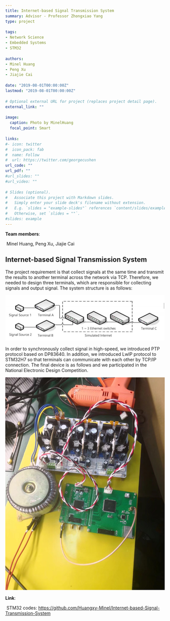```yaml
---
title: Internet-based Signal Transmission System
summary: Advisor - Professor Zhongxiao Yang
type: project

tags: 
- Network Science
- Embedded Systems
- STM32

authors:
- Minel Huang
- Peng Xu
- Jiajie Cai

date: "2019-08-01T00:00:00Z"
lastmod: "2019-08-01T00:00:00Z"

# Optional external URL for project (replaces project detail page).
external_link: ""

image:
  caption: Photo by MinelHuang
  focal_point: Smart

links:
#- icon: twitter
#  icon_pack: fab
#  name: Follow
#  url: https://twitter.com/georgecushen
url_code: ""
url_pdf: ""
#url_slides: ""
#url_video: ""

# Slides (optional).
#   Associate this project with Markdown slides.
#   Simply enter your slide deck's filename without extension.
#   E.g. `slides = "example-slides"` references `content/slides/example-slides.md`.
#   Otherwise, set `slides = ""`.
#slides: example
---
```


**Team members**:

​		Minel Huang, Peng Xu, Jiajie Cai

## **Internet-based Signal Transmission System**

The project requirement is that collect signals at the same time and transmit the results to another terminal across the network via TCP. Therefore, we needed to design three terminals, which are responsible for collecting signals and output signal. The system structure is as follows:



![](./01.png)

In order to synchronously collect signal in high-speed, we introduced PTP protocol based on DP83640. In addition, we introduced LwIP protocol to STM32H7 so that terminals can communicate with each other by TCP/IP connection. The final device is as follows and we participated in the National Electronic Design Competition.

![](./02.jpeg)

**Link**:

​		STM32 codes: https://github.com/Huangxy-Minel/Internet-based-Signal-Transmission-System